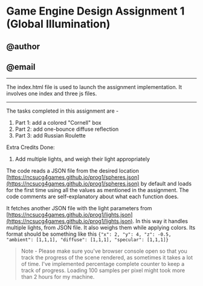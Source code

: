 # Game Engine Design Assignment 1 (Global Illumination)
## @author 
## @email 

---

The index.html file is used to launch the assignment implementation. It involves one index and three js files.

---

The tasks completed in this assignment are - 

1. Part 1: add a colored "Cornell" box
2. Part 2: add one-bounce diffuse reflection
3. Part 3: add Russian Roulette

Extra Credits Done:
1. Add multiple lights, and weigh their light appropriately


The code reads a JSON file from the desired location [https://ncsucg4games.github.io/prog1/spheres.json](https://ncsucg4games.github.io/prog1/spheres.json) by default and loads for the first time using all the values as mentioned in the assignment. The code comments are self-explanatory about what each function does.

It fetches another JSON file with the light parameters from [https://ncsucg4games.github.io/prog1/lights.json](https://ncsucg4games.github.io/prog1/lights.json). 
In this way it handles multiple lights, from JSON file. It also weighs them while applying colors. Its format should be something like this `{"x": 2, "y": 4, "z": -0.5, "ambient": [1,1,1], "diffuse": [1,1,1], "specular": [1,1,1]}` 


> Note - Please make sure you've browser console open so that you track the progress of the scene rendered, as sometimes it takes a lot of time. I've implemented percentage complete counter to keep a track of progress. Loading 100 samples per pixel might took more than 2 hours for my machine.
